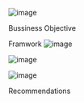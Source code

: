   ![image](https://github.com/user-attachments/assets/56b08150-1b92-4d5a-aecc-deb2011c78a6)


Bussiness Objective

Framwork 
 ![image](https://github.com/user-attachments/assets/85558c09-ad8c-45f5-ad61-f8d227945295)

![image](https://github.com/user-attachments/assets/f14dca90-5a96-46e5-aa80-f7c0e29e5760)

![image](https://github.com/user-attachments/assets/81f2bbe6-f300-41b2-8410-8f2ff5f94683)

Recommendations
